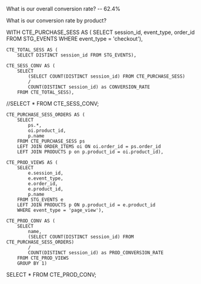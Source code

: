 What is our overall conversion rate? -- 62.4%

What is our conversion rate by product?

WITH
    CTE_PURCHASE_SESS AS (
        SELECT 
            session_id,
            event_type,
            order_id
        FROM STG_EVENTS
        WHERE event_type = 'checkout'),
        
    CTE_TOTAL_SESS AS (
        SELECT DISTINCT session_id FROM STG_EVENTS),
        
    CTE_SESS_CONV AS (
        SELECT 
            (SELECT COUNT(DISTINCT session_id) FROM CTE_PURCHASE_SESS)
            /
            COUNT(DISTINCT session_id) as CONVERSION_RATE
        FROM CTE_TOTAL_SESS),
        
//SELECT * FROM CTE_SESS_CONV;

    CTE_PURCHASE_SESS_ORDERS AS (
        SELECT 
            ps.*,
            oi.product_id,
            p.name
        FROM CTE_PURCHASE_SESS ps
        LEFT JOIN ORDER_ITEMS oi ON oi.order_id = ps.order_id
        LEFT JOIN PRODUCTS p on p.product_id = oi.product_id),
        
    CTE_PROD_VIEWS AS (
        SELECT
            e.session_id,
            e.event_type,
            e.order_id,
            e.product_id,
            p.name
        FROM STG_EVENTS e
        LEFT JOIN PRODUCTS p ON p.product_id = e.product_id
        WHERE event_type = 'page_view'),
        
    CTE_PROD_CONV AS (
        SELECT
            name,
            (SELECT COUNT(DISTINCT session_id) FROM CTE_PURCHASE_SESS_ORDERS)
            /
            COUNT(DISTINCT session_id) as PROD_CONVERSION_RATE
        FROM CTE_PROD_VIEWS
        GROUP BY 1)
            
SELECT * FROM CTE_PROD_CONV;